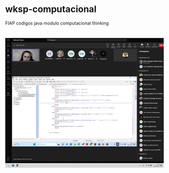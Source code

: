 # wksp-computacional
FIAP codigos java modulo computacional thinking
<h1 align="center">
  <img alt="aula220523" title="aula220523" src="./print_aula22mai23.jpg" />
</h1>